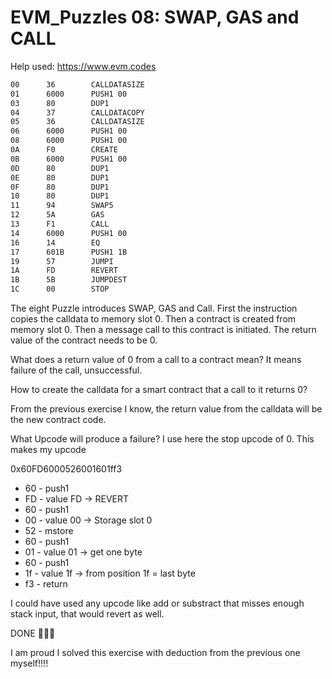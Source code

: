 # EVM_Puzzles 08: SWAP, GAS and CALL

Help used: https://www.evm.codes

```apache
00      36        CALLDATASIZE
01      6000      PUSH1 00
03      80        DUP1
04      37        CALLDATACOPY
05      36        CALLDATASIZE
06      6000      PUSH1 00
08      6000      PUSH1 00
0A      F0        CREATE
0B      6000      PUSH1 00
0D      80        DUP1
0E      80        DUP1
0F      80        DUP1
10      80        DUP1
11      94        SWAP5
12      5A        GAS
13      F1        CALL
14      6000      PUSH1 00
16      14        EQ
17      601B      PUSH1 1B
19      57        JUMPI
1A      FD        REVERT
1B      5B        JUMPDEST
1C      00        STOP
```

The eight Puzzle introduces SWAP, GAS and Call. First the instruction copies the calldata to memory slot 0. Then a contract is created from memory slot 0. Then a message call to this contract is initiated. The return value of the contract needs to be 0.

What does a return value of 0 from a call to a contract mean? It means failure of the call, unsuccessful.

How to create the calldata for a smart contract that a call to it returns 0?

From the previous exercise I know, the return value from the calldata will be the new contract code.

What Upcode will produce a failure? I use here the stop upcode of 0. This makes my upcode

0x60FD6000526001601ff3

- 60 - push1
- FD - value FD -> REVERT
- 60 - push1
- 00 - value 00 -> Storage slot 0
- 52 - mstore
- 60 - push1
- 01 - value 01 -> get one byte
- 60 - push1
- 1f - value 1f -> from position 1f = last byte
- f3 - return

I could have used any upcode like add or substract that misses enough stack input, that would revert as well.

DONE 🎉️🎉️🎉️

I am proud I solved this exercise with deduction from the previous one myself!!!!
